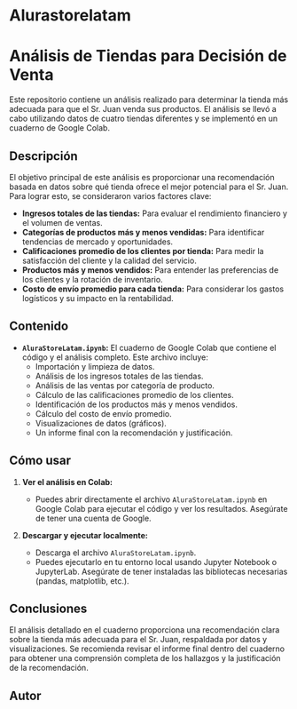 # Alurastorelatam
# Análisis de Tiendas para Decisión de Venta

Este repositorio contiene un análisis realizado para determinar la tienda más adecuada para que el Sr. Juan venda sus productos. El análisis se llevó a cabo utilizando datos de cuatro tiendas diferentes y se implementó en un cuaderno de Google Colab.

## Descripción

El objetivo principal de este análisis es proporcionar una recomendación basada en datos sobre qué tienda ofrece el mejor potencial para el Sr. Juan. Para lograr esto, se consideraron varios factores clave:

* **Ingresos totales de las tiendas:** Para evaluar el rendimiento financiero y el volumen de ventas.
* **Categorías de productos más y menos vendidas:** Para identificar tendencias de mercado y oportunidades.
* **Calificaciones promedio de los clientes por tienda:** Para medir la satisfacción del cliente y la calidad del servicio.
* **Productos más y menos vendidos:** Para entender las preferencias de los clientes y la rotación de inventario.
* **Costo de envío promedio para cada tienda:** Para considerar los gastos logísticos y su impacto en la rentabilidad.

## Contenido

* **`AluraStoreLatam.ipynb`:** El cuaderno de Google Colab que contiene el código y el análisis completo. Este archivo incluye:
    * Importación y limpieza de datos.
    * Análisis de los ingresos totales de las tiendas.
    * Análisis de las ventas por categoría de producto.
    * Cálculo de las calificaciones promedio de los clientes.
    * Identificación de los productos más y menos vendidos.
    * Cálculo del costo de envío promedio.
    * Visualizaciones de datos (gráficos).
    * Un informe final con la recomendación y justificación.

## Cómo usar

1.  **Ver el análisis en Colab:**
    * Puedes abrir directamente el archivo `AluraStoreLatam.ipynb` en Google Colab para ejecutar el código y ver los resultados. Asegúrate de tener una cuenta de Google.

2.  **Descargar y ejecutar localmente:**
    * Descarga el archivo `AluraStoreLatam.ipynb`.
    * Puedes ejecutarlo en tu entorno local usando Jupyter Notebook o JupyterLab. Asegúrate de tener instaladas las bibliotecas necesarias (pandas, matplotlib, etc.).

## Conclusiones

El análisis detallado en el cuaderno proporciona una recomendación clara sobre la tienda más adecuada para el Sr. Juan, respaldada por datos y visualizaciones. Se recomienda revisar el informe final dentro del cuaderno para obtener una comprensión completa de los hallazgos y la justificación de la recomendación.

## Autor

